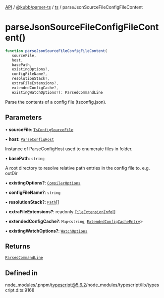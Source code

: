 [API](../../../../../packages.md) / [@kubb/parser-ts](../../../index.md) / [ts](../index.md) / parseJsonSourceFileConfigFileContent

# parseJsonSourceFileConfigFileContent()

```ts
function parseJsonSourceFileConfigFileContent(
   sourceFile, 
   host, 
   basePath, 
   existingOptions?, 
   configFileName?, 
   resolutionStack?, 
   extraFileExtensions?, 
   extendedConfigCache?, 
   existingWatchOptions?): ParsedCommandLine
```

Parse the contents of a config file (tsconfig.json).

## Parameters

• **sourceFile**: [`TsConfigSourceFile`](../interfaces/TsConfigSourceFile.md)

• **host**: [`ParseConfigHost`](../interfaces/ParseConfigHost.md)

Instance of ParseConfigHost used to enumerate files in folder.

• **basePath**: `string`

A root directory to resolve relative path entries in the config
   file to. e.g. outDir

• **existingOptions?**: [`CompilerOptions`](../interfaces/CompilerOptions.md)

• **configFileName?**: `string`

• **resolutionStack?**: [`Path`](../type-aliases/Path.md)[]

• **extraFileExtensions?**: readonly [`FileExtensionInfo`](../interfaces/FileExtensionInfo.md)[]

• **extendedConfigCache?**: `Map`\<`string`, [`ExtendedConfigCacheEntry`](../interfaces/ExtendedConfigCacheEntry.md)\>

• **existingWatchOptions?**: [`WatchOptions`](../interfaces/WatchOptions.md)

## Returns

[`ParsedCommandLine`](../interfaces/ParsedCommandLine.md)

## Defined in

node\_modules/.pnpm/typescript@5.6.2/node\_modules/typescript/lib/typescript.d.ts:9168
